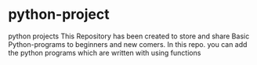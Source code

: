 # python-project
python projects
This Repository has been created to store and share Basic Python-programs to beginners and new comers.
In this repo. you can add the python programs which are written with using functions
